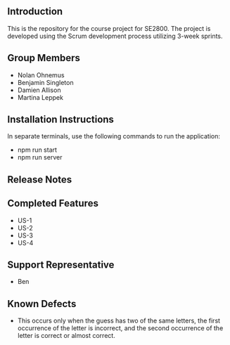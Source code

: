 ## Introduction

This is the repository for the course project for SE2800.  The project is developed using the Scrum development process utilizing 3-week sprints.

## Group Members

- Nolan Ohnemus
- Benjamin Singleton
- Damien Allison
- Martina Leppek

## Installation Instructions
In separate terminals, use the following commands to run the application:
- npm run start
- npm run server

## Release Notes

## Completed Features

- US-1
- US-2
- US-3
- US-4

## Support Representative

- Ben

## Known Defects

- This occurs only when the guess has two of the same letters, the first occurrence of the letter is incorrect, and the second occurrence of the letter is correct or almost correct.
